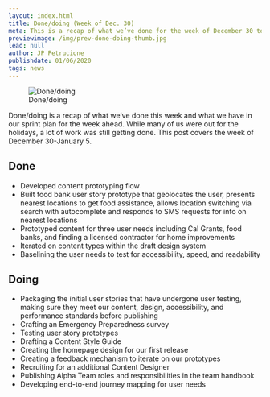 ```yaml
---
layout: index.html
title: Done/doing (Week of Dec. 30)
meta: This is a recap of what we’ve done for the week of December 30 to January 22.
previewimage: /img/prev-done-doing-thumb.jpg
lead: null
author: JP Petrucione
publishdate: 01/06/2020
tags: news
---
```

<figure class="figure"><img src="/img/done-doing.jpeg" class="" alt="Done/doing"><figcaption class="figure-caption">Done/doing</figcaption></figure>

Done/doing is a recap of what we’ve done this week and what we have in our sprint plan for the week ahead. While many of us were out for the holidays, a lot of work was still getting done. This post covers the week of December 30-January 5.

## Done

*   Developed content prototyping flow
*   Built food bank user story prototype that geolocates the user, presents nearest locations to get food assistance, allows location switching via search with autocomplete and responds to SMS requests for info on nearest locations
*   Prototyped content for three user needs including Cal Grants, food banks, and finding a licensed contractor for home improvements
*   Iterated on content types within the draft design system
*   Baselining the user needs to test for accessibility, speed, and readability

## Doing

*   Packaging the initial user stories that have undergone user testing, making sure they meet our content, design, accessibility, and performance standards before publishing
*   Crafting an Emergency Preparedness survey
*   Testing user story prototypes
*   Drafting a Content Style Guide
*   Creating the homepage design for our first release
*   Creating a feedback mechanism to iterate on our prototypes
*   Recruiting for an additional Content Designer
*   Publishing Alpha Team roles and responsibilities in the team handbook
*   Developing end-to-end journey mapping for user needs

